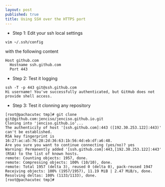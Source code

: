 ```yaml
---
layout: post
published: true
title: Using SSH over the HTTPS port
---
```



* Step 1: Edit your ssh local settings

```
vim ~/.ssh/config

```

with the following content

```
Host github.com
  Hostname ssh.github.com
  Port 443
```

* Step 2: Test it logging 

```
ssh -T -p 443 git@ssh.github.com
Hi username! You've successfully authenticated, but GitHub does not
provide shell access.
```

* Step 3: Test it clonning any repository

```
[root@pachacutec tmp]# git clone git@github.com:jenciso/jenciso.github.io.git    
Cloning into 'jenciso.github.io'...
The authenticity of host '[ssh.github.com]:443 ([192.30.253.122]:443)' can't be established.
RSA key fingerprint is 16:27:ac:a5:76:28:2d:36:63:1b:56:4d:eb:df:a6:48.
Are you sure you want to continue connecting (yes/no)? yes
Warning: Permanently added '[ssh.github.com]:443,[192.30.253.122]:443' (RSA) to the list of known hosts.
remote: Counting objects: 1957, done.
remote: Compressing objects: 100% (10/10), done.
remote: Total 1957 (delta 3), reused 0 (delta 0), pack-reused 1947
Receiving objects: 100% (1957/1957), 11.19 MiB | 2.47 MiB/s, done.
Resolving deltas: 100% (1133/1133), done.
[root@pachacutec tmp]# 
```

